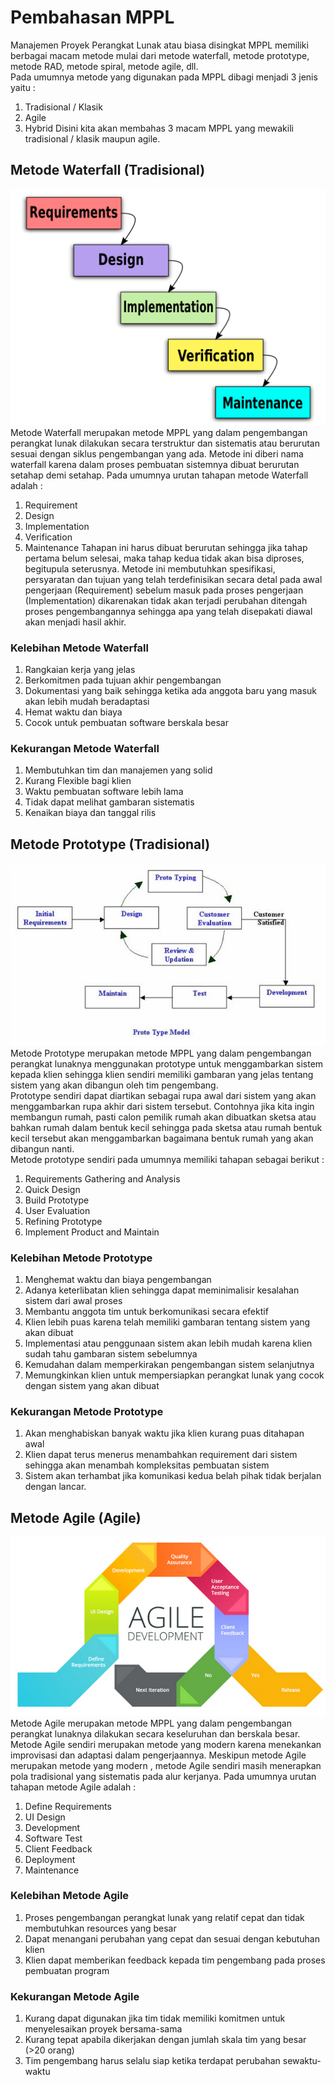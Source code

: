 # Pembahasan MPPL

Manajemen Proyek Perangkat Lunak atau biasa disingkat MPPL memiliki berbagai macam metode mulai dari metode waterfall, metode prototype,
metode RAD, metode spiral, metode agile, dll. </br>
Pada umumnya metode yang digunakan pada MPPL dibagi menjadi 3 jenis yaitu :</br>
1. Tradisional / Klasik
2. Agile
3. Hybrid
Disini kita akan membahas 3 macam MPPL yang mewakili tradisional / klasik maupun agile. </br>

## Metode Waterfall (Tradisional)

![gambar metode waterfall](/Gambar/Waterfall.png)</br>
Metode Waterfall merupakan metode MPPL yang dalam pengembangan perangkat lunak dilakukan secara terstruktur dan sistematis
atau berurutan sesuai dengan siklus pengembangan yang ada. Metode ini diberi nama waterfall karena dalam proses pembuatan sistemnya dibuat berurutan setahap
demi setahap. Pada umumnya urutan tahapan metode Waterfall adalah :
1. Requirement
2. Design
3. Implementation
4. Verification
5. Maintenance
Tahapan ini harus dibuat berurutan sehingga jika tahap pertama belum selesai, maka tahap kedua tidak akan bisa diproses, begitupula seterusnya. 
Metode ini membutuhkan spesifikasi, persyaratan dan tujuan yang telah terdefinisikan secara detal pada awal pengerjaan (Requirement) sebelum masuk
pada proses pengerjaan (Implementation) dikarenakan tidak akan terjadi perubahan ditengah proses pengembangannya sehingga
apa yang telah disepakati diawal akan menjadi hasil akhir.

### Kelebihan Metode Waterfall

1. Rangkaian kerja yang jelas 
2. Berkomitmen pada tujuan akhir pengembangan
3. Dokumentasi yang baik sehingga ketika ada anggota baru yang masuk akan lebih mudah beradaptasi
4. Hemat waktu dan biaya
5. Cocok untuk pembuatan software berskala besar

### Kekurangan Metode Waterfall

1. Membutuhkan tim dan manajemen yang solid
2. Kurang Flexible bagi klien
3. Waktu pembuatan software lebih lama
4. Tidak dapat melihat gambaran sistematis
5. Kenaikan biaya dan tanggal rilis

## Metode Prototype (Tradisional)

![gambar metode prototype](/Gambar/Prototype.jpg)</br>
Metode Prototype merupakan metode MPPL yang dalam pengembangan perangkat lunaknya menggunakan prototype untuk menggambarkan 
sistem kepada klien sehingga klien sendiri memiliki gambaran yang jelas tentang sistem yang akan dibangun oleh tim pengembang.</br>
Prototype sendiri dapat diartikan sebagai rupa awal dari sistem yang akan menggambarkan rupa akhir dari sistem tersebut. Contohnya jika kita ingin membangun rumah, pasti
calon pemilik rumah akan dibuatkan sketsa atau bahkan rumah dalam bentuk kecil sehingga pada sketsa atau rumah bentuk kecil tersebut akan menggambarkan bagaimana bentuk rumah yang akan dibangun nanti.</br>
Metode prototype sendiri pada umumnya memiliki tahapan sebagai berikut :
1. Requirements Gathering and Analysis
2. Quick Design
3. Build Prototype
4. User Evaluation
5. Refining Prototype
6. Implement Product and Maintain

### Kelebihan Metode Prototype

1. Menghemat waktu dan biaya pengembangan
2. Adanya keterlibatan klien sehingga dapat meminimalisir kesalahan sistem dari awal proses
3. Membantu anggota tim untuk berkomunikasi secara efektif
4. Klien lebih puas karena telah memiliki gambaran tentang sistem yang akan dibuat
5. Implementasi atau penggunaan sistem akan lebih mudah karena klien sudah tahu gambaran sistem sebelumnya
6. Kemudahan dalam memperkirakan pengembangan sistem selanjutnya
7. Memungkinkan klien untuk mempersiapkan perangkat lunak yang cocok dengan sistem yang akan dibuat

### Kekurangan Metode Prototype 

1. Akan menghabiskan banyak waktu jika klien kurang puas ditahapan awal
2. Klien dapat terus menerus menambahkan requirement dari sistem sehingga akan menambah kompleksitas pembuatan sistem
3. Sistem akan terhambat jika komunikasi kedua belah pihak tidak berjalan dengan lancar.

## Metode Agile (Agile)

![gambar metode agile](/Gambar/Agile.png)</br>
Metode Agile merupakan metode MPPL yang dalam pengembangan perangkat lunaknya dilakukan secara keseluruhan dan berskala besar.
Metode Agile sendiri merupakan metode yang modern karena menekankan improvisasi dan adaptasi dalam pengerjaannya. Meskipun metode Agile merupakan metode yang modern
, metode Agile sendiri masih menerapkan pola tradisional yang sistematis pada alur kerjanya. Pada umumnya urutan tahapan metode Agile adalah :
1. Define Requirements
2. UI Design
3. Development
4. Software Test
5. Client Feedback
5. Deployment
6. Maintenance

### Kelebihan Metode Agile

1. Proses pengembangan perangkat lunak yang relatif cepat dan tidak membutuhkan resources yang besar
2. Dapat menangani perubahan yang cepat dan sesuai dengan kebutuhan klien
3. Klien dapat memberikan feedback kepada tim pengembang pada proses pembuatan program

### Kekurangan Metode Agile

1. Kurang dapat digunakan jika tim tidak memiliki komitmen untuk menyelesaikan proyek bersama-sama
2. Kurang tepat apabila dikerjakan dengan jumlah skala tim yang besar (>20 orang)
3. Tim pengembang harus selalu siap ketika terdapat perubahan sewaktu-waktu

